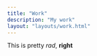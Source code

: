 ```yaml
---
title: "Work"
description: "My work"
layout: "layouts/work.html"
---
```

This is pretty _rad_, **right**